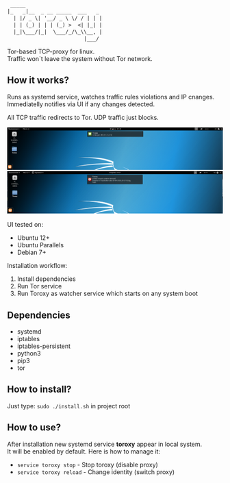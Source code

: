 
```
 _____                       
|_   _|__  _ __ _____  ___   _ 
  | |/ _ \| '__/ _ \ \/ / | | |
  | | (_) | | | (_) >  <| |_| |
  |_|\___/|_|  \___/_/\_\\__, |
                         |___/ 
```

Tor-based TCP-proxy for linux.   
Traffic won`t leave the system without Tor network.

## How it works?

Runs as systemd service, watches traffic rules violations and IP cnanges.  
Immediatelly notifies via UI if any changes detected.

All TCP traffic redirects to Tor. UDP traffic just blocks. 

![Ip Changed](meta/screens/ip_changed.png?raw=true "Ip Changed")
![Rules Violation](meta/screens/rule_violation.png?raw=true "Rules Violation")

UI tested on:

 - Ubuntu 12+
 - Ubuntu Parallels
 - Debian 7+

Installation workflow:  
1. Install dependencies  
2. Run Tor service  
3. Run Toroxy as watcher service which starts on any system boot  

## Dependencies

 - systemd
 - iptables
 - iptables-persistent
 - python3
 - pip3
 - tor

## How to install?

Just type: `sudo ./install.sh` in project root

## How to use?

After installation new systemd service **toroxy** appear in local system.  
It will be enabled by default. Here is how to manage it:

- `service toroxy stop`  - Stop toroxy (disable proxy)
- `service toroxy reload` - Change identity (switch proxy)
